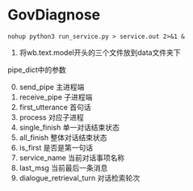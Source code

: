# GovDiagnose

```shell
nohup python3 run_service.py > service.out 2>&1 &
```

1. 将wb.text.model开头的三个文件放到data文件夹下

pipe_dict中的参数

0. send_pipe 主进程端
1. receive_pipe 子进程端
2. first_utterance 首句话
3. process 对应子进程
4. single_finish 单一对话结束状态
5. all_finish 整体对话结束状态
6. is_first 是否是第一句话
7. service_name 当前对话事项名称
8. last_msg 当前最后一条消息
9. dialogue_retrieval_turn 对话检索轮次


